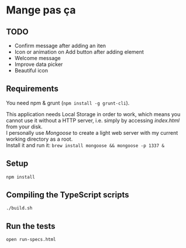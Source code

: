 # Mange pas ça

## TODO

* Confirm message after adding an iten
* Icon or animation on Add button after adding element
* Welcome message
* Improve data picker
* Beautiful icon

## Requirements
You need npm & grunt (`npm install -g grunt-cli`).

This application needs Local Storage in order to work, which means you cannot use
it without a HTTP server, i.e. simply by accessing *index.html* from your disk.  
I personally use *Mongoose* to create a light web server with my current working
directory as a root.  
Install it and run it: `brew install mongoose && mongoose -p 1337 &`

## Setup
`npm install`

## Compiling the TypeScript scripts
`./build.sh`

## Run the tests
`open run-specs.html`
